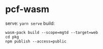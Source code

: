 # pcf-wasm

serve: `yarn serve`
build: 
```
wasm-pack build --scope=mgtd --target=web
cd pkg
npm publish --access=public
```
